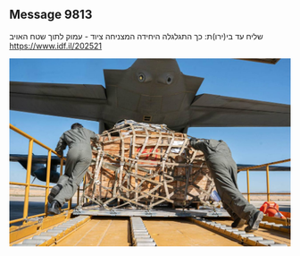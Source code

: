 ## Message 9813

שליח עד בי(ירו)ת:
כך התגלגלה היחידה המצניחה ציוד - עמוק לתוך שטח האויב
https://www.idf.il/202521

![Photo](./9813/9813_photo.jpg)
